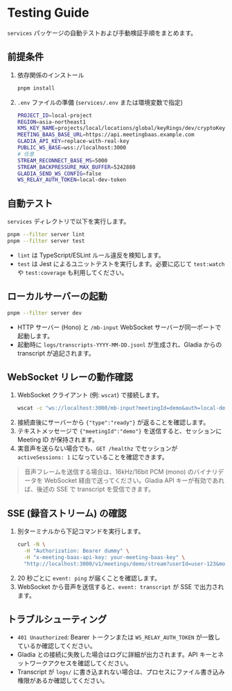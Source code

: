 # Testing Guide

`services` パッケージの自動テストおよび手動検証手順をまとめます。

## 前提条件
1. 依存関係のインストール
   ```bash
   pnpm install
   ```

2. `.env` ファイルの準備 (`services/.env` または環境変数で指定)
   ```bash
   PROJECT_ID=local-project
   REGION=asia-northeast1
   KMS_KEY_NAME=projects/local/locations/global/keyRings/dev/cryptoKeys/meeting-baas
   MEETING_BAAS_BASE_URL=https://api.meetingbaas.example.com
   GLADIA_API_KEY=replace-with-real-key
   PUBLIC_WS_BASE=wss://localhost:3000
   # 任意
   STREAM_RECONNECT_BASE_MS=5000
   STREAM_BACKPRESSURE_MAX_BUFFER=5242880
   GLADIA_SEND_WS_CONFIG=false
   WS_RELAY_AUTH_TOKEN=local-dev-token
   ```

## 自動テスト
`services` ディレクトリで以下を実行します。

```bash
pnpm --filter server lint
pnpm --filter server test
```

- `lint` は TypeScript/ESLint ルール違反を検知します。
- `test` は Jest によるユニットテストを実行します。必要に応じて `test:watch` や `test:coverage` も利用してください。

## ローカルサーバーの起動
```bash
pnpm --filter server dev
```

- HTTP サーバー (Hono) と `/mb-input` WebSocket サーバーが同一ポートで起動します。
- 起動時に `logs/transcripts-YYYY-MM-DD.jsonl` が生成され、Gladia からの transcript が追記されます。

## WebSocket リレーの動作確認
1. WebSocket クライアント (例: `wscat`) で接続します。
   ```bash
   wscat -c "ws://localhost:3000/mb-input?meetingId=demo&auth=local-dev-token"
   ```
2. 接続直後にサーバーから `{"type":"ready"}` が返ることを確認します。
3. テキストメッセージで `{"meetingId":"demo"}` を送信すると、セッションに Meeting ID が保持されます。
4. 実音声を送らない場合でも、`GET /healthz` でセッションが `activeSessions: 1` になっていることを確認できます。

> 音声フレームを送信する場合は、16kHz/16bit PCM (mono) のバイナリデータを WebSocket 経由で送ってください。Gladia API キーが有効であれば、後述の SSE で transcript を受信できます。

## SSE (録音ストリーム) の確認
1. 別ターミナルから下記コマンドを実行します。
   ```bash
   curl -N \
     -H "Authorization: Bearer dummy" \
     -H "x-meeting-baas-api-key: your-meeting-baas-key" \
     "http://localhost:3000/v1/meetings/demo/stream?userId=user-123&mode=raw&types=transcript"
   ```
2. 20 秒ごとに `event: ping` が届くことを確認します。
3. WebSocket から音声を送信すると、`event: transcript` が SSE で出力されます。

## トラブルシューティング
- `401 Unauthorized`: Bearer トークンまたは `WS_RELAY_AUTH_TOKEN` が一致しているか確認してください。
- Gladia との接続に失敗した場合はログに詳細が出力されます。API キーとネットワークアクセスを確認してください。
- Transcript が `logs/` に書き込まれない場合は、プロセスにファイル書き込み権限があるか確認してください。
